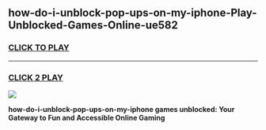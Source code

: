 
## how-do-i-unblock-pop-ups-on-my-iphone-Play-Unblocked-Games-Online-ue582
<h3>
<a href="https://premium76.site?title=how-do-i-unblock-pop-ups-on-my-iphone&ref=25A">CLICK TO PLAY</a></h3>
<hr>

<h3>
<a href="https://premium76.site?title=how-do-i-unblock-pop-ups-on-my-iphone&ref=25A">CLICK 2 PLAY</a>
  
</h3>

<a href="https://premium76.site?title=how-do-i-unblock-pop-ups-on-my-iphone&ref=25A"><img src="https://clearcache.store/games.png"></a>


**how-do-i-unblock-pop-ups-on-my-iphone games unblocked: Your Gateway to Fun and Accessible Online Gaming**
